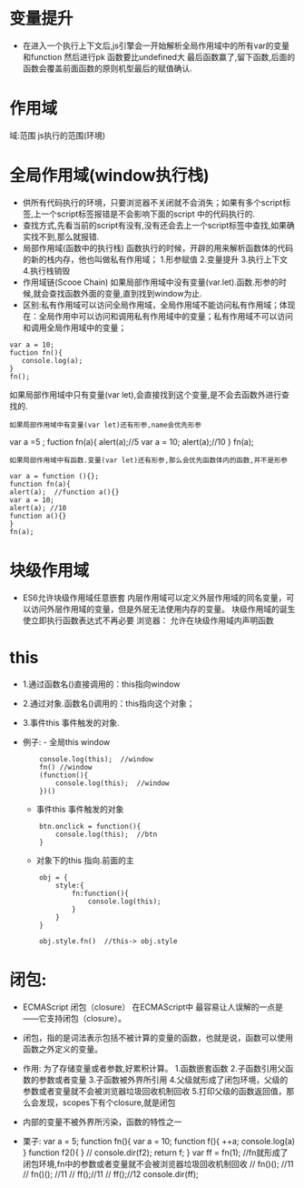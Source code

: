 # 变量提升
+ 在进入一个执行上下文后,js引擎会一开始解析全局作用域中的所有var的变量和function 然后进行pk 函数要比undefined大 最后函数赢了,留下函数,后面的函数会覆盖前面函数的原则机型最后的赋值确认.
# 作用域
域:范围 js执行的范围(环境)
# 全局作用域(window执行栈)
 + 供所有代码执行的环境，只要浏览器不关闭就不会消失；如果有多个script标签,上一个script标签报错是不会影响下面的script 中的代码执行的.
 + 查找方式,先看当前的script有没有,没有还会去上一个script标签中查找,如果确实找不到,那么就报错.
 + 局部作用域(函数中的执行栈)
 函数执行的时候，开辟的用来解析函数体的代码的新的栈内存，他也叫做私有作用域；
 1.形参赋值
 2.变量提升
 3.执行上下文
 4.执行栈销毁
 + 作用域链(Scooe Chain)
 如果局部作用域中没有变量(var.let).函数.形参的时候,就会查找函数外面的变量,直到找到window为止.
 + 区别:私有作用域可以访问全局作用域，全局作用域不能访问私有作用域；体现在：全局作用中可以访问和调用私有作用域中的变量；私有作用域不可以访问和调用全局作用域中的变量；
 ```
var a = 10;
fuction fn(){
    console.log(a);
}
fn();
```
如果局部作用域中只有变量(var let),会直接找到这个变量,是不会去函数外进行查找的.
```
如果局部作用域中有变量(var let)还有形参,name会优先形参
```
var a =5 ;
fuction fn(a){
    alert(a);//5
    var a = 10;
    alert(a);//10
}
fn(a);
```
如果局部作用域中有函数.变量(var let)还有形参,那么会优先函数体内的函数,并不是形参
```
```
var a = function (){};
function fn(a){
alert(a);  //function a(){}
var a = 10;
alert(a); //10
function a(){}
}
fn(a);
```
# 块级作用域
+ ES6允许块级作用域任意嵌套
内层作用域可以定义外层作用域的同名变量，可以访问外层作用域的变量，但是外层无法使用内存的变量。
块级作用域的诞生使立即执行函数表达式不再必要
浏览器：
允许在块级作用域内声明函数

# this
+ 1.通过函数名()直接调用的：this指向window
+ 2.通过对象.函数名()调用的：this指向这个对象；
+ 3.事件this  事件触发的对象.
+ 例子:  - 全局this window
    ```
        console.log(this);  //window
        fn() //window
        (function(){
            console.log(this);  //window
        })()
    ```

    - 事件this  事件触发的对象
    ```
        btn.onclick = function(){
            console.log(this);  //btn
        }
    ```

    - 对象下的this 指向.前面的主
    ```
        obj = {
            style:{
                fn:function(){
                    console.log(this);
                }
            }
        }

        obj.style.fn()  //this-> obj.style

    ```
# 闭包:
+ ECMAScript 闭包（closure）
在ECMAScript中 最容易让人误解的一点是——它支持闭包（closure）。
+ 闭包，指的是词法表示包括不被计算的变量的函数，也就是说，函数可以使用函数之外定义的变量。
+  作用:
        为了存储变量或者参数,好累积计算。
        1.函数嵌套函数
        2.子函数引用父函数的参数或者变量
        3.子函数被外界所引用
        4.父级就形成了闭包环境，父级的参数或者变量就不会被浏览器垃圾回收机制回收
        5.打印父级的函数返回值，那么会发现，scopes下有个closure,就是闭包

+ 内部的变量不被外界所污染，函数的特性之一
+ 栗子:  var a = 5;
    function fn(){
        var a = 10;
        function f(){
            ++a;
            console.log(a)
        }
        function f2(){
        }
        // console.dir(f2);
        return f;
    }
    var ff = fn(1);  //fn就形成了闭包环境,fn中的参数或者变量就不会被浏览器垃圾回收机制回收
    // fn()(); //11
    // fn()(); //11
    // ff();//11
    // ff();//12
    console.dir(ff);